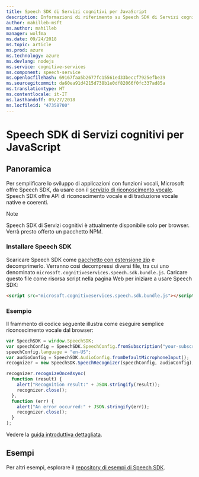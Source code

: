 ```yaml
---
title: Speech SDK di Servizi cognitivi per JavaScript
description: Informazioni di riferimento su Speech SDK di Servizi cognitivi per JavaScript
author: mahilleb-msft
ms.author: mahilleb
manager: wolfma
ms.date: 09/24/2018
ms.topic: article
ms.prod: azure
ms.technology: azure
ms.devlang: nodejs
ms.service: cognitive-services
ms.component: speech-service
ms.openlocfilehash: 69167faa5b2677fc15561ed33beccf7925efbe39
ms.sourcegitcommit: da60ea91d4215d738b1e0df82066f0fc337ad85a
ms.translationtype: HT
ms.contentlocale: it-IT
ms.lasthandoff: 09/27/2018
ms.locfileid: "47358700"
---
```

# <a name="cognitive-services-speech-sdk-for-javascript"></a>Speech SDK di Servizi cognitivi per JavaScript

## <a name="overview"></a>Panoramica

Per semplificare lo sviluppo di applicazioni con funzioni vocali, Microsoft offre Speech SDK, da usare con il [servizio di riconoscimento vocale](https://aka.ms/csspeech).
Speech SDK offre API di riconoscimento vocale e di traduzione vocale native e coerenti.

> [!NOTE]
> Speech SDK di Servizi cognitivi è attualmente disponibile solo per browser.
> Verrà presto offerto un pacchetto NPM.

### <a name="install-the-speech-sdk"></a>Installare Speech SDK

Scaricare Speech SDK come [pacchetto con estensione zip](https://aka.ms/csspeech/jsbrowserpackage) e decomprimerlo.
Verranno così decompressi diversi file, tra cui uno denominato `microsoft.cognitiveservices.speech.sdk.bundle.js`.
Caricare questo file come risorsa script nella pagina Web per iniziare a usare Speech SDK:

```html
<script src="microsoft.cognitiveservices.speech.sdk.bundle.js"></script>
```

### <a name="example"></a>Esempio 

Il frammento di codice seguente illustra come eseguire semplice riconoscimento vocale dal browser:

```javascript 
var SpeechSDK = window.SpeechSDK;
var speechConfig = SpeechSDK.SpeechConfig.fromSubscription("your-subscription-key", "your-service-region");
speechConfig.language = "en-US";
var audioConfig = SpeechSDK.AudioConfig.fromDefaultMicrophoneInput();
recognizer = new SpeechSDK.SpeechRecognizer(speechConfig, audioConfig);

recognizer.recognizeOnceAsync(
  function (result) {
    alert("Recognition result:" + JSON.stringify(result));
    recognizer.close();
  },
  function (err) {
    alert("An error occurred:" + JSON.stringify(err));
    recognizer.close();
  }
);
``` 

Vedere la [guida introduttiva dettagliata](/azure/cognitive-services/speech-service/quickstart-js-browser).

## <a name="samples"></a>Esempi

Per altri esempi, esplorare il [repository di esempi di Speech SDK](https://aka.ms/csspeech/samples).
